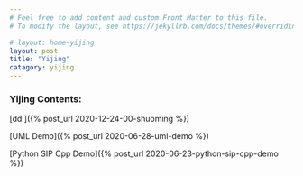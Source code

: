 ```yaml
---
# Feel free to add content and custom Front Matter to this file.
# To modify the layout, see https://jekyllrb.com/docs/themes/#overriding-theme-defaults

# layout: home-yijing
layout: post
title: "Yijing"
catagory: yijing
---
```


### Yijing Contents:

[dd ]({% post_url 2020-12-24-00-shuoming %}) <br/>

[UML Demo]({% post_url 2020-06-28-uml-demo %}) <br/>

[Python SIP Cpp Demo]({% post_url 2020-06-23-python-sip-cpp-demo %}) <br/>
